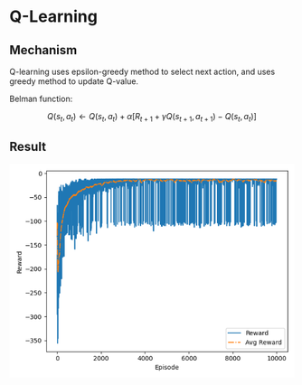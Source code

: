 # Q-Learning

## Mechanism

Q-learning uses epsilon-greedy method to select next action, and uses greedy method to update Q-value. 

Belman function:

$$
Q(s_t,a_t)\gets Q(s_t,a_t)+\alpha[R_{t+1}+\gamma Q(s_{t+1},a_{t+1})-Q(s_t,a_t)]
$$

## Result

![training_rewards](./result/training_rewards.png)
